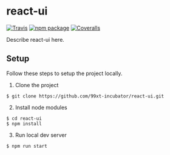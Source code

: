 # react-ui

[![Travis][build-badge]][build]
[![npm package][npm-badge]][npm]
[![Coveralls][coveralls-badge]][coveralls]

Describe react-ui here.

[build-badge]: https://img.shields.io/travis/user/repo/master.png?style=flat-square
[build]: https://travis-ci.org/user/repo

[npm-badge]: https://img.shields.io/npm/v/npm-package.png?style=flat-square
[npm]: https://www.npmjs.org/package/npm-package

[coveralls-badge]: https://img.shields.io/coveralls/user/repo/master.png?style=flat-square
[coveralls]: https://coveralls.io/github/user/repo

## Setup
Follow these steps to setup the project locally.

1. Clone the project
```
$ git clone https://github.com/99xt-incubator/react-ui.git
```
2. Install node modules
```
$ cd react-ui
$ npm install
```
3. Run local dev server
```
$ npm run start
```